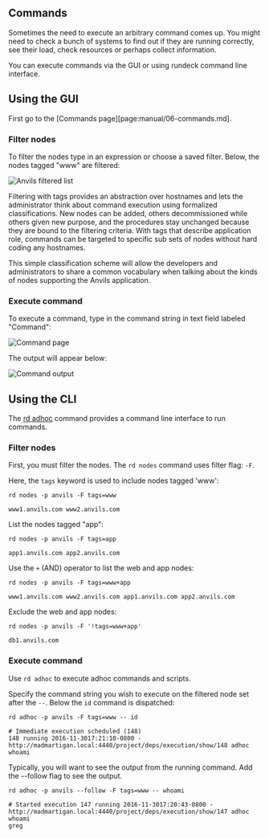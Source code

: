 ## Commands

Sometimes the need to execute an arbitrary command comes up.
You might need to check a bunch of systems to find out if they 
are running correctly, see their load, check resources or perhaps
collect information.

You can execute commands via the GUI or using rundeck command line interface.

## Using the GUI
First go to the [Commands page][page:manual/06-commands.md].

### Filter nodes
To filter the nodes type in an expression or choose a saved filter. 
Below, the nodes tagged "www" are filtered:

![Anvils filtered list](../figures/fig0602.png)

Filtering with tags provides an abstraction over hostnames
and lets the administrator think about command execution using formalized
classifications. New nodes can be added, others decommissioned while
others given new purpose, and the procedures stay unchanged because
they are bound to the filtering criteria. 
With tags that describe application role, commands can be targeted
to specific sub sets of nodes without hard coding any
hostnames. 

This simple classification scheme will allow the developers and
administrators to share a common vocabulary when talking about the kinds
of nodes supporting the Anvils application.

### Execute command

To execute a command, type in the command string in text field labeled "Command":

![Command page](../figures/fig0610.png)

The output will appear below:

![Command output](../figures/fig0611.png)

## Using the CLI

The [rd adhoc][rd] command provides a command line interface to run commands.

### Filter nodes

First, you must filter the nodes. The `rd nodes` command uses filter flag: `-F`.

Here, the `tags` keyword is used to include nodes tagged 'www':

~~~~~~~~ {.bash}
rd nodes -p anvils -F tags=www
~~~~~~~~ 

~~~~~~~~
www1.anvils.com www2.anvils.com
~~~~~~~~ 
    
List the nodes tagged "app":

~~~~~~~~ {.bash}
rd nodes -p anvils -F tags=app
~~~~~~~~ 

~~~~~~~~ 
app1.anvils.com app2.anvils.com
~~~~~~~~ 

Use the `+` (AND) operator to list the web and app nodes:

~~~~~~~~ {.bash}
rd nodes -p anvils -F tags=www+app
~~~~~~~~ 

~~~~~~~~ 
www1.anvils.com www2.anvils.com app1.anvils.com app2.anvils.com
~~~~~~~~ 

Exclude the web and app nodes:

~~~~~~~~ {.bash}
rd nodes -p anvils -F '!tags=www+app'
~~~~~~~~ 

~~~~~~~~ 
db1.anvils.com
~~~~~~~~ 


### Execute command

Use `rd adhoc` to execute adhoc commands and scripts.

Specify the command string you wish to execute on the filtered node set after the `--`.
Below the `id` command is dispatched:

~~~~~~~~ {.bash}
rd adhoc -p anvils -F tags=www -- id
~~~~~~~~ 

~~~~~~~~ 
# Immediate execution scheduled (148)
148 running 2016-11-3017:21:10-0800 - http://madmartigan.local:4440/project/deps/execution/show/148 adhoc whoami
~~~~~~~~ 

Typically, you will want to see the output from the running command. 
Add the --follow flag to see the output.

~~~~~~~~ {.bash}
rd adhoc -p anvils --follow -F tags=www -- whoami
~~~~~~~~ 

~~~~~~~~ 
# Started execution 147 running 2016-11-3017:20:43-0800 - http://madmartigan.local:4440/project/deps/execution/show/147 adhoc whoami
greg
~~~~~~~~ 


[rd]: https://rundeck.github.io/rundeck-cli/

